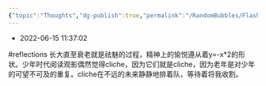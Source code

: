 ```yaml
---
{"topic":"Thoughts","dg-publish":true,"permalink":"/RandomBubbles/FlashThoughts/2022-06-15/","dgPassFrontmatter":true,"noteIcon":""}
---
```


- 2022-06-15 11:37:02

#reflections 长大直至衰老就是祛魅的过程，精神上的愉悦遵从着y=-x\*2的形状。少年时代阅读观影偶然觉得cliche，因为它们就是cliche，因为老年是对少年的可望不可及的重复。cliche在不远的未来静静地排着队，等待着将我收割。
